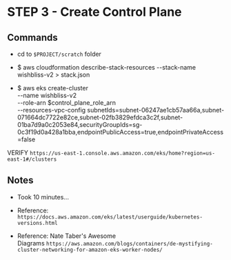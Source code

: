 # STEP 3 - Create Control Plane

## Commands

- cd to `$PROJECT/scratch` folder

- $ aws cloudformation describe-stack-resources --stack-name wishbliss-v2 > stack.json

- $ aws eks create-cluster \
--name wishbliss-v2 \
--role-arn $control_plane_role_arn \
--resources-vpc-config subnetIds=subnet-06247ae1cb57aa66a,subnet-071664dc7722e82ce,subnet-02fb3829efdca3c2f,subnet-01ba7d9a0c2053e84,securityGroupIds=sg-0c3f19d0a428a1bba,endpointPublicAccess=true,endpointPrivateAccess=false

VERIFY `https://us-east-1.console.aws.amazon.com/eks/home?region=us-east-1#/clusters`

## Notes

- Took 10 minutes...

- Reference: `https://docs.aws.amazon.com/eks/latest/userguide/kubernetes-versions.html`

- Reference: Nate Taber's Awesome Diagrams `https://aws.amazon.com/blogs/containers/de-mystifying-cluster-networking-for-amazon-eks-worker-nodes/`
